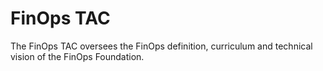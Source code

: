 # FinOps TAC

The FinOps TAC oversees the FinOps definition, curriculum and technical vision of the FinOps Foundation.
